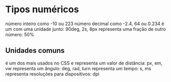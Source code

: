# Tipos numéricos

<integer>       número inteiro como -10 ou 223
<number>        número decimal como -2.4, 64 ou 0.234
<dimension>     é um <number> com uma unidade junto: 90deg, 2s, 8px
<percentage>    representa uma fração de outro número: 50%

## Unidades comuns

<length>        é um dos mais usados no CSS e representa um valor de distância: px, em, vw
<angle>         representa um ângulo: deg, rad, turn
<time>          representa um tempo: s, ms
<resolution>    representa resoluções para dispositivos: dpi